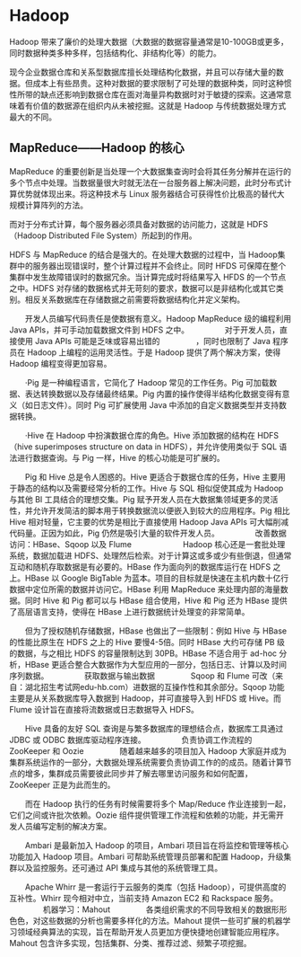 Hadoop
===================

Hadoop 带来了廉价的处理大数据（大数据的数据容量通常是10-100GB或更多，同时数据种类多种多样，包括结构化、非结构化等）的能力。

现今企业数据仓库和关系型数据库擅长处理结构化数据，并且可以存储大量的数据。但成本上有些昂贵。这种对数据的要求限制了可处理的数据种类，同时这种惯性所带的缺点还影响到数据仓库在面对海量异构数据时对于敏捷的探索。这通常意味着有价值的数据源在组织内从未被挖掘。这就是 Hadoop 与传统数据处理方式最大的不同。

MapReduce——Hadoop 的核心
---------------------------------

MapReduce 的重要创新是当处理一个大数据集查询时会将其任务分解并在运行的多个节点中处理。当数据量很大时就无法在一台服务器上解决问题，此时分布式计算优势就体现出来。将这种技术与 Linux 服务器结合可获得性价比极高的替代大规模计算阵列的方法。
    
而对于分布式计算，每个服务器必须具备对数据的访问能力，这就是 HDFS（Hadoop Distributed File System）所起到的作用。

HDFS 与 MapReduce 的结合是强大的。在处理大数据的过程中，当 Hadoop集群中的服务器出现错误时，整个计算过程并不会终止。同时 HFDS 可保障在整个集群中发生故障错误时的数据冗余。当计算完成时将结果写入 HFDS 的一个节点之中。HDFS 对存储的数据格式并无苛刻的要求，数据可以是非结构化或其它类别。相反关系数据库在存储数据之前需要将数据结构化并定义架构。

　　开发人员编写代码责任是使数据有意义。Hadoop MapReduce 级的编程利用 Java APIs，并可手动加载数据文件到 HDFS 之中。
　　
　　对于开发人员，直接使用 Java APIs 可能是乏味或容易出错的
　　
　　，同时也限制了 Java 程序员在 Hadoop 上编程的运用灵活性。于是 Hadoop 提供了两个解决方案，使得 Hadoop 编程变得更加容易。

　　·Pig 是一种编程语言，它简化了 Hadoop 常见的工作任务。Pig 可加载数据、表达转换数据以及存储最终结果。Pig 内置的操作使得半结构化数据变得有意义（如日志文件）。同时 Pig 可扩展使用 Java 中添加的自定义数据类型并支持数据转换。

　　·Hive 在 Hadoop 中扮演数据仓库的角色。Hive 添加数据的结构在 HDFS（hive superimposes structure on data in HDFS），并允许使用类似于 SQL 语法进行数据查询。与 Pig 一样，Hive 的核心功能是可扩展的。

　　Pig 和 Hive 总是令人困惑的。Hive 更适合于数据仓库的任务，Hive 主要用于静态的结构以及需要经常分析的工作。Hive 与 SQL 相似促使其成为 Hadoop 与其他 BI 工具结合的理想交集。Pig 赋予开发人员在大数据集领域更多的灵活性，并允许开发简洁的脚本用于转换数据流以便嵌入到较大的应用程序。Pig 相比 Hive 相对轻量，它主要的优势是相比于直接使用 Hadoop Java APIs 可大幅削减代码量。正因为如此，Pig 仍然是吸引大量的软件开发人员。
　　
　　改善数据访问：HBase、Sqoop 以及 Flume
　　
　　　　Hadoop 核心还是一套批处理系统，数据加载进 HDFS、处理然后检索。对于计算这或多或少有些倒退，但通常互动和随机存取数据是有必要的。HBase 作为面向列的数据库运行在 HDFS 之上。HBase 以 Google BigTable 为蓝本。项目的目标就是快速在主机内数十亿行数据中定位所需的数据并访问它。HBase 利用 MapReduce 来处理内部的海量数据。同时 Hive 和 Pig 都可以与 HBase 组合使用，Hive 和 Pig 还为 HBase 提供了高层语言支持，使得在 HBase 上进行数据统计处理变的非常简单。

　　但为了授权随机存储数据，HBase 也做出了一些限制：例如 Hive 与 HBase 的性能比原生在 HDFS 之上的 Hive 要慢4-5倍。同时 HBase 大约可存储 PB 级的数据，与之相比 HDFS 的容量限制达到 30PB。HBase 不适合用于 ad-hoc 分析，HBase 更适合整合大数据作为大型应用的一部分，包括日志、计算以及时间序列数据。
　　
　　获取数据与输出数据
　　
　　Sqoop 和 Flume 可改（来自：湖北招生考试网edu-hb.com）进数据的互操作性和其余部分。Sqoop 功能主要是从关系数据库导入数据到 Hadoop，并可直接导入到 HFDS 或 Hive。而 Flume 设计旨在直接将流数据或日志数据导入 HDFS。

　　Hive 具备的友好 SQL 查询是与繁多数据库的理想结合点，数据库工具通过 JDBC 或 ODBC 数据库驱动程序连接。
　　
　　负责协调工作流程的 ZooKeeper 和 Oozie
　　
　　随着越来越多的项目加入 Hadoop 大家庭并成为集群系统运作的一部分，大数据处理系统需要负责协调工作的的成员。随着计算节点的增多，集群成员需要彼此同步并了解去哪里访问服务和如何配置，ZooKeeper 正是为此而生的。

　　而在 Hadoop 执行的任务有时候需要将多个 Map/Reduce 作业连接到一起，它们之间或许批次依赖。Oozie 组件提供管理工作流程和依赖的功能，并无需开发人员编写定制的解决方案。

　　Ambari 是最新加入 Hadoop 的项目，Ambari 项目旨在将监控和管理等核心功能加入 Hadoop 项目。Ambari 可帮助系统管理员部署和配置 Hadoop，升级集群以及监控服务。还可通过 API 集成与其他的系统管理工具。

　　Apache Whirr 是一套运行于云服务的类库（包括 Hadoop），可提供高度的互补性。Whirr 现今相对中立，当前支持 Amazon EC2 和 Rackspace 服务。
　　
　　机器学习：Mahout 
　　
　　各类组织需求的不同导致相关的数据形形色色，对这些数据的分析也需要多样化的方法。Mahout 提供一些可扩展的机器学习领域经典算法的实现，旨在帮助开发人员更加方便快捷地创建智能应用程序。Mahout 包含许多实现，包括集群、分类、推荐过滤、频繁子项挖掘。
　　
　　
